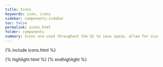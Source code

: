 ```yaml
---
title: Icons
keywords: icon, icons
sidebar: components-sidebar
toc: false
permalink: icons.html
folder: components
summary: Icons are used throughout the UI to save space, allow for visual clarity and focus, and for fun. Icons can be used adaptively if desired, but at this point they are used more as visual elements within other components
---
```


{% include icons.html %}

{% highlight html %}
<span class="tn-icon tn-icon--{icon-name}"></span>
<span class="tn-icon tn-icon--{icon-name} tn-icon--medium"></span>
<span class="tn-icon tn-icon--{icon-name} tn-icon--large"></span>
{% endhighlight %}
